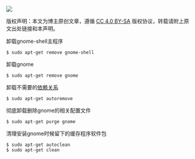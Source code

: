 ![](https://csdnimg.cn/release/blogv2/dist/pc/img/original.png)

版权声明：本文为博主原创文章，遵循 [CC 4.0 BY-SA](http://creativecommons.org/licenses/by-sa/4.0/) 版权协议，转载请附上原文出处链接和本声明。

卸载gnome-shell主程序

```
$ sudo apt-get remove gnome-shell
```

卸载gnome

```
$ sudo apt-get remove gnome
```

卸载不需要的[依赖关系](https://so.csdn.net/so/search?q=%E4%BE%9D%E8%B5%96%E5%85%B3%E7%B3%BB&spm=1001.2101.3001.7020)

```
$ sudo apt-get autoremove
```

彻底卸载删除gnome的相关配置文件

```
$ sudo apt-get purge gnome
```

清理安装gnome时候留下的缓存程序软件包

```
$ sudo apt-get autoclean
$ sudo apt-get clean
```
